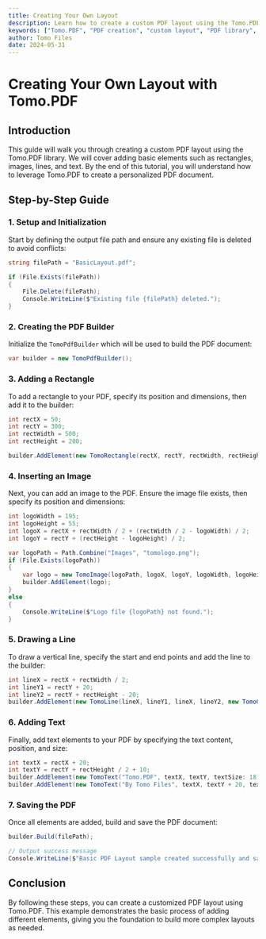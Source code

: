 ```yaml
---
title: Creating Your Own Layout
description: Learn how to create a custom PDF layout using the Tomo.PDF library. This guide covers adding rectangles, images, lines, and text to personalize your PDF documents.
keywords: ["Tomo.PDF", "PDF creation", "custom layout", "PDF library", ".NET PDF", "PDF document"]
author: Tomo Files
date: 2024-05-31
---
```


# Creating Your Own Layout with Tomo.PDF

## Introduction

This guide will walk you through creating a custom PDF layout using the Tomo.PDF library. We will cover adding basic elements such as rectangles, images, lines, and text. By the end of this tutorial, you will understand how to leverage Tomo.PDF to create a personalized PDF document.

## Step-by-Step Guide

### 1. Setup and Initialization

Start by defining the output file path and ensure any existing file is deleted to avoid conflicts:

```csharp
string filePath = "BasicLayout.pdf";

if (File.Exists(filePath))
{
    File.Delete(filePath);
    Console.WriteLine($"Existing file {filePath} deleted.");
}
```

### 2. Creating the PDF Builder

Initialize the `TomoPdfBuilder` which will be used to build the PDF document:

```csharp
var builder = new TomoPdfBuilder();
```

### 3. Adding a Rectangle

To add a rectangle to your PDF, specify its position and dimensions, then add it to the builder:

```csharp
int rectX = 50;
int rectY = 300;
int rectWidth = 500;
int rectHeight = 200;

builder.AddElement(new TomoRectangle(rectX, rectY, rectWidth, rectHeight, new TomoColor(0, 0, 0)));
```

### 4. Inserting an Image

Next, you can add an image to the PDF. Ensure the image file exists, then specify its position and dimensions:

```csharp
int logoWidth = 195;
int logoHeight = 55;
int logoX = rectX + rectWidth / 2 + (rectWidth / 2 - logoWidth) / 2;
int logoY = rectY + (rectHeight - logoHeight) / 2;

var logoPath = Path.Combine("Images", "tomologo.png");
if (File.Exists(logoPath))
{
    var logo = new TomoImage(logoPath, logoX, logoY, logoWidth, logoHeight);
    builder.AddElement(logo);
}
else
{
    Console.WriteLine($"Logo file {logoPath} not found.");
}
```

### 5. Drawing a Line

To draw a vertical line, specify the start and end points and add the line to the builder:

```csharp
int lineX = rectX + rectWidth / 2;
int lineY1 = rectY + 20;
int lineY2 = rectY + rectHeight - 20;
builder.AddElement(new TomoLine(lineX, lineY1, lineX, lineY2, new TomoColor(0, 0, 0)));
```

### 6. Adding Text

Finally, add text elements to your PDF by specifying the text content, position, and size:

```csharp
int textX = rectX + 20;
int textY = rectY + rectHeight / 2 + 10;
builder.AddElement(new TomoText("Tomo.PDF", textX, textY, textSize: 18));
builder.AddElement(new TomoText("By Tomo Files", textX, textY + 20, textSize: 14));
```

### 7. Saving the PDF

Once all elements are added, build and save the PDF document:

```csharp
builder.Build(filePath);

// Output success message
Console.WriteLine($"Basic PDF Layout sample created successfully and saved to {filePath}.");
```

## Conclusion

By following these steps, you can create a customized PDF layout using Tomo.PDF. This example demonstrates the basic process of adding different elements, giving you the foundation to build more complex layouts as needed.
